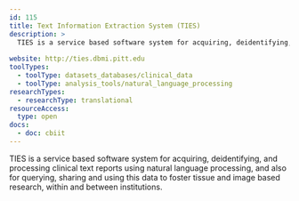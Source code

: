 ```yaml
---
id: 115
title: Text Information Extraction System (TIES)
description: >
  TIES is a service based software system for acquiring, deidentifying, and processing clinical text reports using natural language processing, and also for querying, sharing and using this data to foster tissue and image based research, within and between institutions.
  
website: http://ties.dbmi.pitt.edu
toolTypes:
  - toolType: datasets_databases/clinical_data
  - toolType: analysis_tools/natural_language_processing
researchTypes:
  - researchType: translational
resourceAccess:
  type: open
docs:
  - doc: cbiit
---
```

TIES is a service based software system for acquiring, deidentifying, and processing clinical text reports using natural language processing, and also for querying, sharing and using this data to foster tissue and image based research, within and between institutions.
